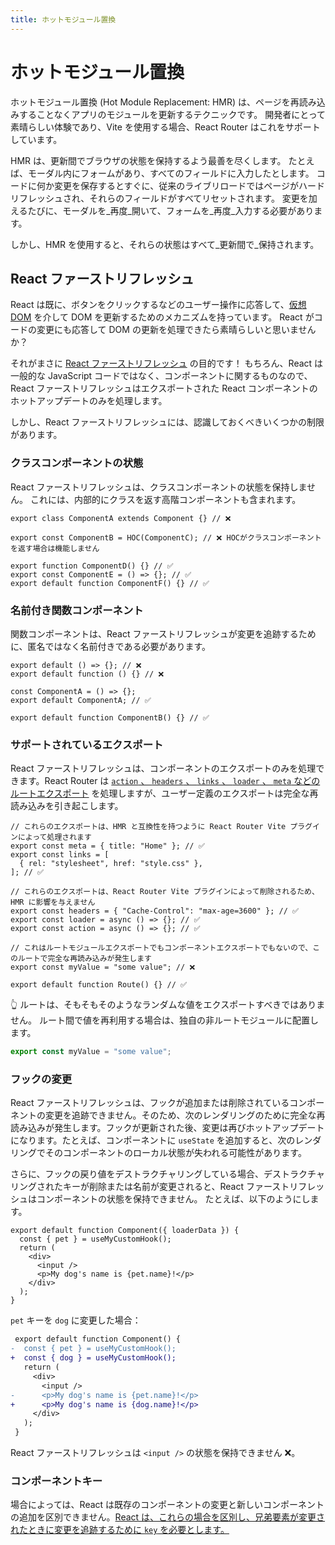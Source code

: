 ```yaml
---
title: ホットモジュール置換
---
```


# ホットモジュール置換

ホットモジュール置換 (Hot Module Replacement: HMR) は、ページを再読み込みすることなくアプリのモジュールを更新するテクニックです。
開発者にとって素晴らしい体験であり、Vite を使用する場合、React Router はこれをサポートしています。

HMR は、更新間でブラウザの状態を保持するよう最善を尽くします。
たとえば、モーダル内にフォームがあり、すべてのフィールドに入力したとします。
コードに何か変更を保存するとすぐに、従来のライブリロードではページがハードリフレッシュされ、それらのフィールドがすべてリセットされます。
変更を加えるたびに、モーダルを_再度_開いて、フォームを_再度_入力する必要があります。

しかし、HMR を使用すると、それらの状態はすべて_更新間で_保持されます。


## React ファーストリフレッシュ

React は既に、ボタンをクリックするなどのユーザー操作に応答して、[仮想 DOM][virtual-dom] を介して DOM を更新するためのメカニズムを持っています。
React がコードの変更にも応答して DOM の更新を処理できたら素晴らしいと思いませんか？

それがまさに [React ファーストリフレッシュ][react-refresh] の目的です！
もちろん、React は一般的な JavaScript コードではなく、コンポーネントに関するものなので、React ファーストリフレッシュはエクスポートされた React コンポーネントのホットアップデートのみを処理します。

しかし、React ファーストリフレッシュには、認識しておくべきいくつかの制限があります。


### クラスコンポーネントの状態

React ファーストリフレッシュは、クラスコンポーネントの状態を保持しません。
これには、内部的にクラスを返す高階コンポーネントも含まれます。

```tsx
export class ComponentA extends Component {} // ❌

export const ComponentB = HOC(ComponentC); // ❌ HOCがクラスコンポーネントを返す場合は機能しません

export function ComponentD() {} // ✅
export const ComponentE = () => {}; // ✅
export default function ComponentF() {} // ✅
```

### 名前付き関数コンポーネント

関数コンポーネントは、React ファーストリフレッシュが変更を追跡するために、匿名ではなく名前付きである必要があります。

```tsx
export default () => {}; // ❌
export default function () {} // ❌

const ComponentA = () => {};
export default ComponentA; // ✅

export default function ComponentB() {} // ✅
```

### サポートされているエクスポート

React ファーストリフレッシュは、コンポーネントのエクスポートのみを処理できます。React Router は [ `action` 、 `headers` 、 `links` 、 `loader` 、 `meta` などのルートエクスポート][route-module] を処理しますが、ユーザー定義のエクスポートは完全な再読み込みを引き起こします。

```tsx
// これらのエクスポートは、HMR と互換性を持つように React Router Vite プラグインによって処理されます
export const meta = { title: "Home" }; // ✅
export const links = [
  { rel: "stylesheet", href: "style.css" },
]; // ✅

// これらのエクスポートは、React Router Vite プラグインによって削除されるため、HMR に影響を与えません
export const headers = { "Cache-Control": "max-age=3600" }; // ✅
export const loader = async () => {}; // ✅
export const action = async () => {}; // ✅

// これはルートモジュールエクスポートでもコンポーネントエクスポートでもないので、このルートで完全な再読み込みが発生します
export const myValue = "some value"; // ❌

export default function Route() {} // ✅
```

👆 ルートは、そもそもそのようなランダムな値をエクスポートすべきではありません。
ルート間で値を再利用する場合は、独自の非ルートモジュールに配置します。

```ts filename=my-custom-value.ts
export const myValue = "some value";
```

### フックの変更

React ファーストリフレッシュは、フックが追加または削除されているコンポーネントの変更を追跡できません。そのため、次のレンダリングのために完全な再読み込みが発生します。フックが更新された後、変更は再びホットアップデートになります。たとえば、コンポーネントに `useState` を追加すると、次のレンダリングでそのコンポーネントのローカル状態が失われる可能性があります。

さらに、フックの戻り値をデストラクチャリングしている場合、デストラクチャリングされたキーが削除または名前が変更されると、React ファーストリフレッシュはコンポーネントの状態を保持できません。
たとえば、以下のようにします。

```tsx
export default function Component({ loaderData }) {
  const { pet } = useMyCustomHook();
  return (
    <div>
      <input />
      <p>My dog's name is {pet.name}!</p>
    </div>
  );
}
```

`pet` キーを `dog` に変更した場合：

```diff
 export default function Component() {
-  const { pet } = useMyCustomHook();
+  const { dog } = useMyCustomHook();
   return (
     <div>
       <input />
-      <p>My dog's name is {pet.name}!</p>
+      <p>My dog's name is {dog.name}!</p>
     </div>
   );
 }
```

React ファーストリフレッシュは `<input />` の状態を保持できません ❌。


### コンポーネントキー

場合によっては、React は既存のコンポーネントの変更と新しいコンポーネントの追加を区別できません。[React は、これらの場合を区別し、兄弟要素が変更されたときに変更を追跡するために `key` を必要とします。][react-keys]

[virtual-dom]: https://reactjs.org/docs/faq-internals.html#what-is-the-virtual-dom
[react-refresh]: https://github.com/facebook/react/tree/main/packages/react-refresh
[react-keys]: https://react.dev/learn/rendering-lists#why-does-react-need-keys
[route-module]: ../start/framework/route-module


